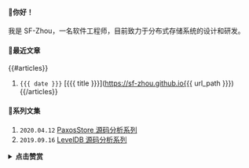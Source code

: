 #### 👋你好！
我是 SF-Zhou，一名软件工程师，目前致力于分布式存储系统的设计和研发。

#### 📝最近文章
{{#articles}}
1. `{{{ date }}}` [{{{ title }}}](https://sf-zhou.github.io{{{ url_path }}})
{{/articles}}

#### 📘系列文集
1. `2020.04.12` [PaxosStore 源码分析系列](https://sf-zhou.github.io/#/Paxos)
2. `2019.09.16` [LevelDB 源码分析系列](https://sf-zhou.github.io/#/LevelDB)

<details><summary><b>点击赞赏</b></summary>
<img src="https://sf-zhou.github.io//images/7a47ef557efa4f3cf3068a6c758c7d4c.jpg" alt="微信赞赏" width="384">
</details>
